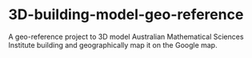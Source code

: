 # 3D-building-model-geo-reference
A geo-reference project to 3D model Australian Mathematical Sciences Institute building and geographically map it on the Google map.
